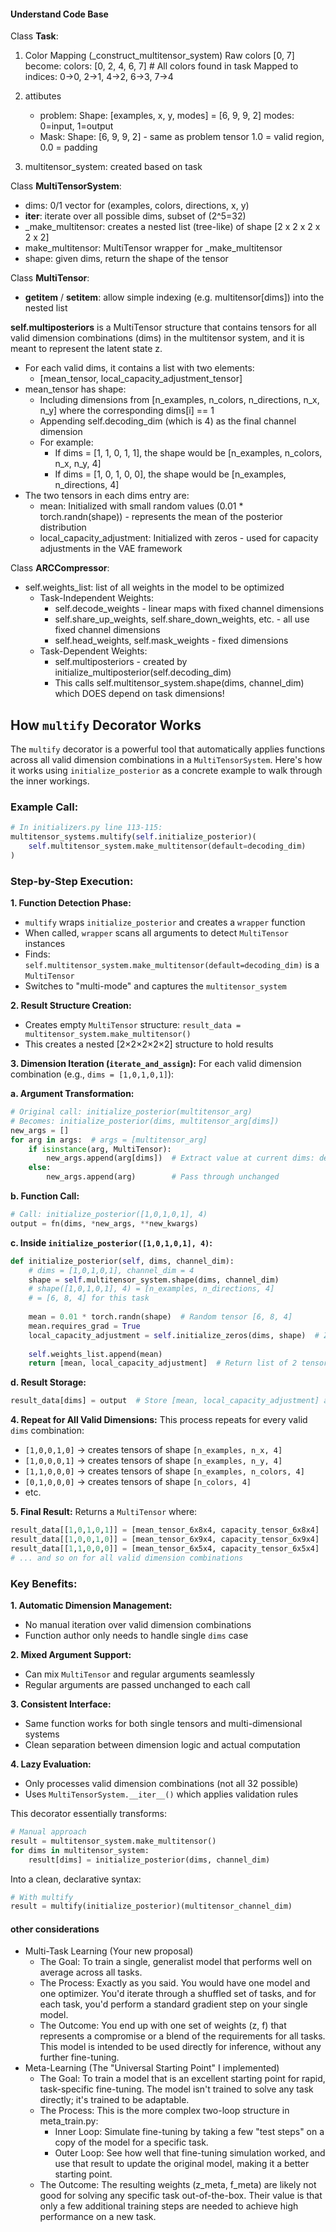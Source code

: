 #### Understand Code Base

Class **Task**:
1. Color Mapping (_construct_multitensor_system)
   Raw colors [0, 7] become:
   colors: [0, 2, 4, 6, 7]  # All colors found in task
   Mapped to indices: 0→0, 2→1, 4→2, 6→3, 7→4

2. attibutes
    - problem:
        Shape: [examples, x, y, modes] = [6, 9, 9, 2]
        modes: 0=input, 1=output
    - Mask:
        Shape: [6, 9, 9, 2] - same as problem tensor
        1.0 = valid region, 0.0 = padding

3. multitensor_system: created based on task

Class **MultiTensorSystem**:
- dims: 0/1 vector for (examples, colors, directions, x, y)
- __iter__: iterate over all possible dims, subset of (2^5=32)
- _make_multitensor: creates a nested list (tree-like) of shape [2 x 2 x 2 x 2 x 2]
- make_multitensor: MultiTensor wrapper for _make_multitensor
- shape: given dims, return the shape of the tensor

Class **MultiTensor**:
- __getitem__ / __setitem__: allow simple indexing (e.g. multitensor[dims]) into the nested list

**self.multiposteriors** is a MultiTensor structure that contains tensors for all valid dimension combinations (dims) in the multitensor system, and it is meant to represent the latent state z.
- For each valid dims, it contains a list with two elements:
  - [mean_tensor, local_capacity_adjustment_tensor]
- mean_tensor has shape:
  - Including dimensions from [n_examples, n_colors, n_directions, n_x, n_y] where the corresponding dims[i] == 1
  - Appending self.decoding_dim (which is 4) as the final channel dimension
  - For example:
    - If dims = [1, 1, 0, 1, 1], the shape would be [n_examples, n_colors, n_x, n_y, 4]
    - If dims = [1, 0, 1, 0, 0], the shape would be [n_examples, n_directions, 4]
- The two tensors in each dims entry are:
  - mean: Initialized with small random values (0.01 * torch.randn(shape)) - represents the mean of the posterior distribution
  - local_capacity_adjustment: Initialized with zeros - used for capacity adjustments in the VAE framework

Class **ARCCompressor**:
- self.weights_list: list of all weights in the model to be optimized
  - Task-Independent Weights:
    - self.decode_weights - linear maps with fixed channel dimensions
    - self.share_up_weights, self.share_down_weights, etc. - all use fixed channel dimensions
    - self.head_weights, self.mask_weights - fixed dimensions
  - Task-Dependent Weights:
    - self.multiposteriors - created by initialize_multiposterior(self.decoding_dim)
    - This calls self.multitensor_system.shape(dims, channel_dim) which DOES depend on task dimensions!

## How `multify` Decorator Works

The `multify` decorator is a powerful tool that automatically applies functions across all valid dimension combinations in a `MultiTensorSystem`. Here's how it works using `initialize_posterior` as a concrete example to walk through the inner workings.

### Example Call:
```python
# In initializers.py line 113-115:
multitensor_systems.multify(self.initialize_posterior)(
    self.multitensor_system.make_multitensor(default=decoding_dim)
)
```

### Step-by-Step Execution:

**1. Function Detection Phase:**
- `multify` wraps `initialize_posterior` and creates a `wrapper` function
- When called, `wrapper` scans all arguments to detect `MultiTensor` instances
- Finds: `self.multitensor_system.make_multitensor(default=decoding_dim)` is a `MultiTensor`
- Switches to "multi-mode" and captures the `multitensor_system`

**2. Result Structure Creation:**
- Creates empty `MultiTensor` structure: `result_data = multitensor_system.make_multitensor()`
- This creates a nested [2×2×2×2×2] structure to hold results

**3. Dimension Iteration (`iterate_and_assign`):**
For each valid dimension combination (e.g., `dims = [1,0,1,0,1]`):

**a. Argument Transformation:**
```python
# Original call: initialize_posterior(multitensor_arg)
# Becomes: initialize_posterior(dims, multitensor_arg[dims])
new_args = []
for arg in args:  # args = [multitensor_arg]
    if isinstance(arg, MultiTensor):
        new_args.append(arg[dims])  # Extract value at current dims: decoding_dim (4)
    else:
        new_args.append(arg)        # Pass through unchanged
```

**b. Function Call:**
```python
# Call: initialize_posterior([1,0,1,0,1], 4)
output = fn(dims, *new_args, **new_kwargs)
```

**c. Inside `initialize_posterior([1,0,1,0,1], 4)`:**
```python
def initialize_posterior(self, dims, channel_dim):
    # dims = [1,0,1,0,1], channel_dim = 4
    shape = self.multitensor_system.shape(dims, channel_dim)
    # shape([1,0,1,0,1], 4) = [n_examples, n_directions, 4]
    # = [6, 8, 4] for this task
    
    mean = 0.01 * torch.randn(shape)  # Random tensor [6, 8, 4]
    mean.requires_grad = True
    local_capacity_adjustment = self.initialize_zeros(dims, shape)  # Zero tensor [6, 8, 4]
    
    self.weights_list.append(mean)
    return [mean, local_capacity_adjustment]  # Return list of 2 tensors
```

**d. Result Storage:**
```python
result_data[dims] = output  # Store [mean, local_capacity_adjustment] at dims [1,0,1,0,1]
```

**4. Repeat for All Valid Dimensions:**
This process repeats for every valid `dims` combination:
- `[1,0,0,1,0]` → creates tensors of shape `[n_examples, n_x, 4]`
- `[1,0,0,0,1]` → creates tensors of shape `[n_examples, n_y, 4]`
- `[1,1,0,0,0]` → creates tensors of shape `[n_examples, n_colors, 4]`
- `[0,1,0,0,0]` → creates tensors of shape `[n_colors, 4]`
- etc.

**5. Final Result:**
Returns a `MultiTensor` where:
```python
result_data[[1,0,1,0,1]] = [mean_tensor_6x8x4, capacity_tensor_6x8x4]
result_data[[1,0,0,1,0]] = [mean_tensor_6x9x4, capacity_tensor_6x9x4]
result_data[[1,1,0,0,0]] = [mean_tensor_6x5x4, capacity_tensor_6x5x4]
# ... and so on for all valid dimension combinations
```

### Key Benefits:

**1. Automatic Dimension Management:** 
- No manual iteration over valid dimension combinations
- Function author only needs to handle single `dims` case

**2. Mixed Argument Support:**
- Can mix `MultiTensor` and regular arguments seamlessly
- Regular arguments are passed unchanged to each call

**3. Consistent Interface:**
- Same function works for both single tensors and multi-dimensional systems
- Clean separation between dimension logic and actual computation

**4. Lazy Evaluation:**
- Only processes valid dimension combinations (not all 32 possible)
- Uses `MultiTensorSystem.__iter__()` which applies validation rules

This decorator essentially transforms:
```python
# Manual approach
result = multitensor_system.make_multitensor()
for dims in multitensor_system:
    result[dims] = initialize_posterior(dims, channel_dim)
```

Into a clean, declarative syntax:
```python
# With multify
result = multify(initialize_posterior)(multitensor_channel_dim)
```


#### other considerations
- Multi-Task Learning (Your new proposal)
  - The Goal: To train a single, generalist model that performs well on average across all tasks.
  - The Process: Exactly as you said. You would have one model and one optimizer. You'd iterate through a shuffled set of tasks, and for each task, you'd perform a standard gradient step on your single model.
  - The Outcome: You end up with one set of weights (z, f) that represents a compromise or a blend of the requirements for all tasks. This model is intended to be used directly for inference, without any further fine-tuning.
- Meta-Learning (The "Universal Starting Point" I implemented)
  - The Goal: To train a model that is an excellent starting point for rapid, task-specific fine-tuning. The model isn't trained to solve any task directly; it's trained to be adaptable.
  - The Process: This is the more complex two-loop structure in meta_train.py:
    - Inner Loop: Simulate fine-tuning by taking a few "test steps" on a copy of the model for a specific task.
    - Outer Loop: See how well that fine-tuning simulation worked, and use that result to update the original model, making it a better starting point.
  - The Outcome: The resulting weights (z_meta, f_meta) are likely not good for solving any specific task out-of-the-box. Their value is that only a few additional training steps are needed to achieve high performance on a new task.